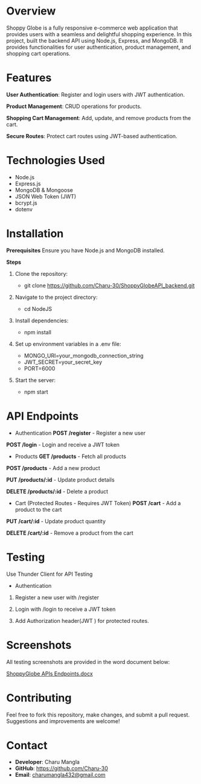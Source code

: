 # Overview
Shoppy Globe is a fully responsive e-commerce web application that provides users with a seamless and delightful shopping experience. In this project, built the backend API using Node.js, Express, and MongoDB. It provides functionalities for user authentication, product management, and shopping cart operations.

# Features
**User Authentication**: Register and login users with JWT authentication.

**Product Management**: CRUD operations for products.

**Shopping Cart Management**: Add, update, and remove products from the cart.

**Secure Routes**: Protect cart routes using JWT-based authentication.

# Technologies Used
* Node.js
* Express.js
* MongoDB & Mongoose
* JSON Web Token (JWT)
* bcrypt.js
* dotenv

# Installation

**Prerequisites**
Ensure you have Node.js and MongoDB installed.

**Steps** 

1. Clone the repository:
    * git clone https://github.com/Charu-30/ShoppyGlobeAPI_backend.git

2. Navigate to the project directory:
    * cd NodeJS

3. Install dependencies:
    * npm install

4. Set up environment variables in a .env file:
    * MONGO_URI=your_mongodb_connection_string
    * JWT_SECRET=your_secret_key
    * PORT=6000

5. Start the server:
    * npm start


# API Endpoints

* Authentication
**POST /register** - Register a new user
  
**POST /login** - Login and receive a JWT token

* Products
**GET /products** - Fetch all products
  
**POST /products** - Add a new product

**PUT /products/:id** - Update product details

**DELETE /products/:id** - Delete a product

* Cart (Protected Routes - Requires JWT Token)
**POST /cart** - Add a product to the cart
  
**PUT /cart/:id** - Update product quantity

**DELETE /cart/:id** - Remove a product from the cart

# Testing
Use Thunder Client for API Testing

* Authentication
1. Register a new user with /register

2. Login with /login to receive a JWT token

3. Add Authorization header(JWT <token>) for protected routes.

# Screenshots
All testing screenshots are provided in the word document below:

[ShoppyGlobe APIs Endpoints.docx](https://github.com/user-attachments/files/18675941/ShoppyGlobe.APIs.Endpoints.docx)

# Contributing
Feel free to fork this repository, make changes, and submit a pull request. Suggestions and improvements are welcome!

# Contact
* **Developer**: Charu Mangla
* **GitHub**: https://github.com/Charu-30
* **Email**: charumangla432@gmail.com
